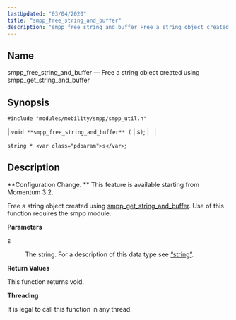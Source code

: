 ```yaml
---
lastUpdated: "03/04/2020"
title: "smpp_free_string_and_buffer"
description: "smpp free string and buffer Free a string object created using smpp get string and buffer void smpp free string and buffer s string s Configuration Change This feature is available starting from Momentum 3 2 Free a string object created using smpp get string and buffer Use of this..."
---
```


<a name="apis.smpp_free_string_and_buffer"></a> 
## Name

smpp_free_string_and_buffer — Free a string object created using smpp_get_string_and_buffer

## Synopsis

`#include "modules/mobility/smpp/smpp_util.h"`

| `void **smpp_free_string_and_buffer** (` | <var class="pdparam">s</var>`)`; |   |

`string * <var class="pdparam">s</var>`;<a name="idp61447904"></a> 
## Description

**Configuration Change. ** This feature is available starting from Momentum 3.2.

Free a string object created using [smpp_get_string_and_buffer](/momentum/3/3-api/apis-smpp-get-string-and-buffer). Use of this function requires the smpp module.

**<a name="idp61451408"></a> Parameters**

<dl class="variablelist">

<dt>s</dt>

<dd>

The string. For a description of this data type see [“string”](/momentum/3/3-api/structs-string).

</dd>

</dl>

**<a name="idp61454720"></a> Return Values**

This function returns void.

**<a name="idp61455632"></a> Threading**

It is legal to call this function in any thread.